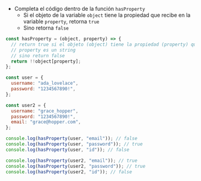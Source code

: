 - Completa el código dentro de la función `hasProperty`
  - Si el objeto de la variable `object` tiene la propiedad que recibe en la variable `property`, retorna `true`
  - Sino retorna `false`

```js
const hasProperty = (object, property) => {
  // return true si el objeto (object) tiene la propiedad (property) que llega por parametro
  // property es un string
  // sino return false
  return !!object[property];
};

const user = {
  username: "ada_lovelace",
  password: "1234567890!",
};

const user2 = {
  username: "grace_hopper",
  password: "1234567890!",
  email: "grace@hopper.com",
};

console.log(hasProperty(user, "email")); // false
console.log(hasProperty(user, "password")); // true
console.log(hasProperty(user, "id")); // false

console.log(hasProperty(user2, "email")); // true
console.log(hasProperty(user2, "password")); // true
console.log(hasProperty(user2, "id")); // false
```
